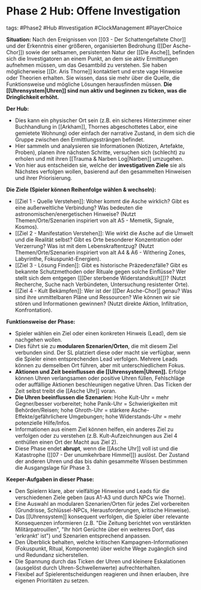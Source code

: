 # Phase 2 Hub: Offene Investigation

tags: #Phase2 #Hub #Investigation #ClockManagement #PlayerChoice

**Situation:** Nach den Ereignissen von [[03 - Der Schattengefaltete Chor]] und der Erkenntnis einer größeren, organisierten Bedrohung ([[Der Asche-Chor]]) sowie der seltsamen, persistenten Natur der [[Die Asche]], befinden sich die Investigatoren an einem Punkt, an dem sie aktiv Ermittlungen aufnehmen müssen, um das Gesamtbild zu verstehen. Sie haben möglicherweise [[Dr. Aris Thorne]] kontaktiert und erste vage Hinweise oder Theorien erhalten. Sie wissen, dass sie mehr über die Quelle, die Funktionsweise und mögliche Lösungen herausfinden müssen. **Die [[Uhrensystem|Uhren]] sind nun aktiv und beginnen zu ticken, was die Dringlichkeit erhöht.**

**Der Hub:**
*   Dies kann ein physischer Ort sein (z.B. ein sicheres Hinterzimmer einer Buchhandlung in [[Arkham]], Thornes abgeschottetes Labor, eine gemietete Wohnung) oder einfach der narrative Zustand, in dem sich die Gruppe zwischen den Ermittlungssträngen befindet.
*   Hier sammeln und analysieren sie Informationen (Notizen, Artefakte, Proben), planen ihre nächsten Schritte, versuchen sich (schlecht) zu erholen und mit ihren [[Trauma & Narben Log|Narben]] umzugehen.
*   Von hier aus entscheiden sie, welche der **investigativen Ziele** sie als Nächstes verfolgen wollen, basierend auf den gesammelten Hinweisen und ihrer Priorisierung.

**Die Ziele (Spieler können Reihenfolge wählen & wechseln):**
*   [[Ziel 1 - Quelle Verstehen]]: Woher kommt die Asche wirklich? Gibt es eine außerweltliche Verbindung? Was bedeuten die astronomischen/energetischen Hinweise? (Nutzt Themen/Orte/Szenarien inspiriert von alt A5 - Memetik, Signale, Kosmos).
*   [[Ziel 2 - Manifestation Verstehen]]: Wie wirkt die Asche auf die Umwelt und die Realität selbst? Gibt es Orte besonderer Konzentration oder Verzerrung? Was ist mit dem Lebenskraftentzug? (Nutzt Themen/Orte/Szenarien inspiriert von alt A4 & A6 - Withering Zones, Labyrinthe, Fokuspunkt-Energien).
*   [[Ziel 3 - Lösung Finden]]: Gibt es historische Präzedenzfälle? Gibt es bekannte Schutzmethoden oder Rituale gegen solche Einflüsse? Wer stellt sich dem entgegen ([[Der sterbende Widerstandskult]])? (Nutzt Recherche, Suche nach Verbündeten, Untersuchung resistenter Orte).
*   [[Ziel 4 - Kult Bekämpfen]]: Wer ist der [[Der Asche-Chor]] genau? Was sind ihre unmittelbaren Pläne und Ressourcen? Wie können wir sie stören und Informationen gewinnen? (Nutzt direkte Aktion, Infiltration, Konfrontation).

**Funktionsweise der Phase:**
*   Spieler wählen ein Ziel oder einen konkreten Hinweis (Lead), dem sie nachgehen wollen.
*   Dies führt sie zu **modularen Szenarien/Orten**, die mit diesem Ziel verbunden sind. Der SL platziert diese oder macht sie verfügbar, wenn die Spieler einen entsprechenden Lead verfolgen. Mehrere Leads können zu demselben Ort führen, aber mit unterschiedlichem Fokus.
*   **Aktionen und Zeit beeinflussen die [[Uhrensystem|Uhren]].** Erfolge können Uhren verlangsamen oder positive Uhren füllen, Fehlschläge oder auffällige Aktionen beschleunigen negative Uhren. Das Ticken der Zeit selbst treibt die [[Asche Uhr]] voran.
*   **Die Uhren beeinflussen die Szenarien:** Hohe Kult-Uhr = mehr Gegner/besser vorbereitet; hohe Panik-Uhr = Schwierigkeiten mit Behörden/Reisen; hohe Ghroth-Uhr = stärkere Asche-Effekte/gefährlichere Umgebungen; hohe Widerstands-Uhr = mehr potenzielle Hilfe/Infos.
*   Informationen aus einem Ziel können helfen, ein anderes Ziel zu verfolgen oder zu verstehen (z.B. Kult-Aufzeichnungen aus Ziel 4 enthüllen einen Ort der Macht aus Ziel 2).
*   Diese Phase endet **abrupt**, wenn die [[Asche Uhr]] voll ist und die Katastrophe ([[07 - Der unumkehrbare Himmel]]) auslöst. Der Zustand der anderen Uhren und das bis dahin gesammelte Wissen bestimmen die Ausgangslage für Phase 3.

**Keeper-Aufgaben in dieser Phase:**
*   Den Spielern klare, aber vielfältige Hinweise und Leads für die verschiedenen Ziele geben (aus A1-A3 und durch NPCs wie Thorne).
*   Eine Auswahl an modularen Szenarien/Orten für jedes Ziel vorbereiten (Grundrisse, Schlüssel-NPCs, Herausforderungen, kritische Hinweise).
*   Das [[Uhrensystem]] konsequent verfolgen, die Spieler über relevante Konsequenzen informieren (z.B. "Die Zeitung berichtet von verstärkten Militärpatrouillen", "Ihr hört Gerüchte über ein weiteres Dorf, das 'erkrankt' ist") und Szenarien entsprechend anpassen.
*   Den Überblick behalten, welche kritischen Kampagnen-Informationen (Fokuspunkt, Ritual, Komponente) über welche Wege zugänglich sind und Redundanz sicherstellen.
*   Die Spannung durch das Ticken der Uhren und kleinere Eskalationen (ausgelöst durch Uhren-Schwellenwerte) aufrechterhalten.
*   Flexibel auf Spielerentscheidungen reagieren und ihnen erlauben, ihre eigenen Prioritäten zu setzen.